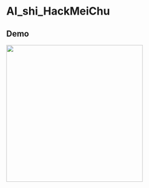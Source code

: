 # AI_shi_HackMeiChu

## Demo

<img src="https://github.com/tony92151/AI_shi_HackMeiChu/blob/master/img/dem.gif" width="360"/>
